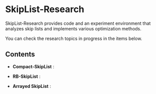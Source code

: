 # SkipList-Research

SkipList-Research provides code and an experiment environment that analyzes skip lists and implements various optimization methods.

You can check the research topics in progress in the items below.

## Contents

- **Compact-SkipList** :

- **RB-SkipList** :

- **Arrayed SkipList** :
